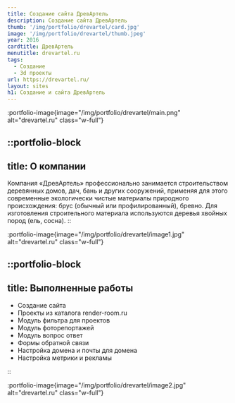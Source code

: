 ```yaml
---
title: Создание сайта ДревАртель
description: Создание сайта ДревАртель 
thumb: '/img/portfolio/drevartel/card.jpg'
image: '/img/portfolio/drevartel/thumb.jpeg'
year: 2016
cardtitle: ДревАртель
menutitle: drevartel.ru
tags:
  - Создание
  - 3d проекты
url: https://drevartel.ru/
layout: sites
h1: Создание и сайта ДревАртель
---
```



:portfolio-image{image="/img/portfolio/drevartel/main.png" alt="drevartel.ru" class="w-full"}

::portfolio-block
---
title: О компании
---
Компания «ДревАртель» профессионально занимается строительством деревянных домов, дач, бань и других сооружений,
применяя для этого современные экологически чистые материалы природного происхождения: брус (обычный или
профилированный), бревно. Для изготовления строительного материала используются деревья хвойных пород (ель, сосна).
::

:portfolio-image{image="/img/portfolio/drevartel/image1.jpg" alt="drevartel.ru" class="w-full"}

::portfolio-block
---
title: Выполненные работы
---

- Создание сайта
- Проекты из каталога render-room.ru
- Модуль фильтра для проектов
- Модуль фоторепортажей
- Модуль вопрос ответ
- Формы обратной связи
- Настройка домена и почты для домена
- Настройка метрики и рекламы

::

:portfolio-image{image="/img/portfolio/drevartel/image2.jpg" alt="drevartel.ru" class="w-full"}